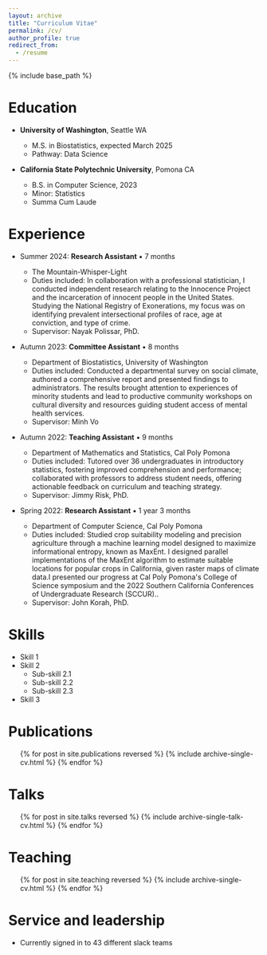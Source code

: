 ```yaml
---
layout: archive
title: "Curriculum Vitae"
permalink: /cv/
author_profile: true
redirect_from:
  - /resume
---
```


{% include base_path %}

Education
======
* **University of Washington**, Seattle WA
  * M.S. in Biostatistics, expected March 2025
  * Pathway: Data Science

* **California State Polytechnic University**, Pomona CA
  * B.S. in Computer Science, 2023
  * Minor: Statistics
  * Summa Cum Laude

Experience
======

* Summer 2024: **Research Assistant** ▪ 7 months
  * The Mountain-Whisper-Light
  * Duties included: In collaboration with a professional statistician, I conducted independent research relating to the Innocence Project and the incarceration of innocent people in the United States. Studying the National Registry of Exonerations, my focus was on identifying prevalent intersectional profiles of race, age at conviction, and type of crime.
  * Supervisor: Nayak Polissar, PhD.

* Autumn 2023: **Committee Assistant** ▪ 8 months
  * Department of Biostatistics, University of Washington
  * Duties included: Conducted a departmental survey on social climate, authored a comprehensive report and presented findings to administrators. The results brought attention to experiences of minority students and lead to productive community workshops on cultural diversity and resources guiding student access of mental health services.
  * Supervisor: Minh Vo

* Autumn 2022: **Teaching Assistant** ▪ 9 months
  * Department of Mathematics and Statistics, Cal Poly Pomona
  * Duties included: Tutored over 36 undergraduates in introductory statistics, fostering improved comprehension and performance; collaborated with professors to address student needs, offering actionable feedback on curriculum and teaching strategy.
  * Supervisor: Jimmy Risk, PhD.
 
* Spring 2022: **Research Assistant** ▪ 1 year 3 months
  * Department of Computer Science, Cal Poly Pomona
  * Duties included: Studied crop suitability modeling and precision agriculture through a machine learning model designed to maximize informational entropy, known as MaxEnt. I designed parallel implementations of the MaxEnt algorithm to estimate suitable locations for popular crops in California, given raster maps of climate data.I presented our progress at Cal Poly Pomona's College of Science symposium and the 2022 Southern California Conferences of Undergraduate Research (SCCUR)..
  * Supervisor: John Korah, PhD.
  
Skills
======
* Skill 1
* Skill 2
  * Sub-skill 2.1
  * Sub-skill 2.2
  * Sub-skill 2.3
* Skill 3

Publications
======
  <ul>{% for post in site.publications reversed %}
    {% include archive-single-cv.html %}
  {% endfor %}</ul>
  
Talks
======
  <ul>{% for post in site.talks reversed %}
    {% include archive-single-talk-cv.html  %}
  {% endfor %}</ul>
  
Teaching
======
  <ul>{% for post in site.teaching reversed %}
    {% include archive-single-cv.html %}
  {% endfor %}</ul>
  
Service and leadership
======
* Currently signed in to 43 different slack teams
